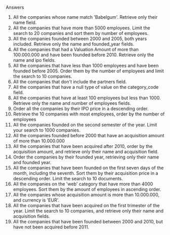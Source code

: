 Answers
1. All the companies whose name match 'Babelgum'. Retrieve only their name field.
2. All the companies that have more than 5000 employees. Limit the search to 20 companies and sort them by number of employees.
3. All the companies founded between 2000 and 2005, both years included. Retrieve only the name and founded_year fields.
4. All the companies that had a Valuation Amount of more than 100.000.000 and have been founded before 2010. Retrieve only the name and ipo fields.
5. All the companies that have less than 1000 employees and have been founded before 2005. Order them by the number of employees and limit the search to 10 companies.
6. All the companies that don't include the partners field.
7. All the companies that have a null type of value on the category_code field.
8. All the companies that have at least 100 employees but less than 1000. Retrieve only the name and number of employees fields.
9. Order all the companies by their IPO price in a descending order.
10. Retrieve the 10 companies with most employees, order by the number of employees
11. All the companies founded on the second semester of the year. Limit your search to 1000 companies.
12. All the companies founded before 2000 that have an acquisition amount of more than 10.000.000
13. All the companies that have been acquired after 2010, order by the acquisition amount, and retrieve only their name and acquisition field.
14. Order the companies by their founded year, retrieving only their name and founded year.
15. All the companies that have been founded on the first seven days of the month, including the seventh. Sort them by their acquisition price in a descending order. Limit the search to 10 documents.
16. All the companies on the 'web' category that have more than 4000 employees. Sort them by the amount of employees in ascending order.
17. All the companies whose acquisition amount is more than 10.000.000, and currency is 'EUR'.
18. All the companies that have been acquired on the first trimester of the year. Limit the search to 10 companies, and retrieve only their name and acquisition fields.
19. All the companies that have been founded between 2000 and 2010, but have not been acquired before 2011.